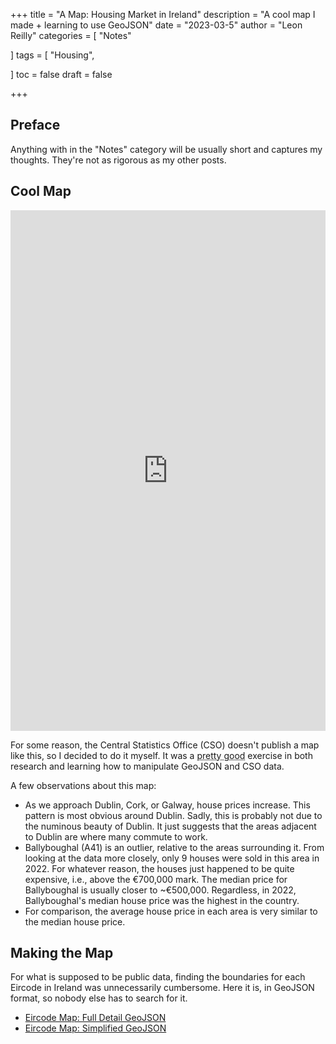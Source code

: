 +++
title = "A Map: Housing Market in Ireland"
description = "A cool map I made + learning to use GeoJSON"
date = "2023-03-5"
author = "Leon Reilly"
categories = [
    "Notes"
   
]
tags = [
    "Housing",

]
toc = false
draft = false

+++

## Preface

Anything with in the "Notes" category will be usually short and captures my thoughts. They're not as rigorous as my other posts.


## Cool Map


<iframe title="2022 Median House Prices in Ireland" aria-label="Map" id="datawrapper-chart-j8EK7" src="https://datawrapper.dwcdn.net/j8EK7/4/" scrolling="no" frameborder="0" style="width: 0; min-width: 100% !important; border: none;" height="833" data-external="1"></iframe><script type="text/javascript">!function(){"use strict";window.addEventListener("message",(function(e){if(void 0!==e.data["datawrapper-height"]){var t=document.querySelectorAll("iframe");for(var a in e.data["datawrapper-height"])for(var r=0;r<t.length;r++){if(t[r].contentWindow===e.source)t[r].style.height=e.data["datawrapper-height"][a]+"px"}}}))}();
</script>


For some reason, the Central Statistics Office (CSO) doesn't publish a map like this, so I decided to do it myself. It was a <abbr title="real pain in the ass">pretty good</abbr> exercise in both research and learning how to manipulate GeoJSON and CSO data. 

A few observations about this map:
* As we approach Dublin, Cork, or Galway, house prices increase. This pattern is most obvious around Dublin. Sadly, this is probably not due to the numinous beauty of Dublin. It just suggests that the areas adjacent to Dublin are where many commute to work.
* Ballyboughal (A41) is an outlier, relative to the areas surrounding it. From looking at the data more closely, only 9 houses were sold in this area in 2022. For whatever reason, the houses just happened to be quite expensive, i.e., above the €700,000 mark. The median price for Ballyboughal is usually closer to ~€500,000. Regardless, in 2022, Ballyboughal's median house price was the highest in the country. 
* For comparison, the average house price in each area is very similar to the median house price. 

## Making the Map

For what is supposed to be public data, finding the boundaries for each Eircode in Ireland was unnecessarily cumbersome. Here it is, in GeoJSON format, so nobody else has to search for it.
* <a href="/resources/Eircode_Map.json" download>Eircode Map: Full Detail GeoJSON</a> 
* <a href="/resources/Eircode_Map.json" download>Eircode Map: Simplified GeoJSON</a>


